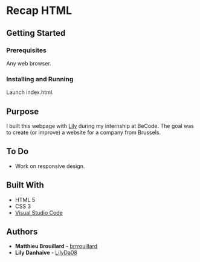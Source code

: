 # Recap HTML
## Getting Started

### Prerequisites
Any web browser.

### Installing and Running
Launch index.html.

## Purpose
I built this webpage with [Lily](https://github.com/LilyDa08) during my internship at BeCode. The goal was to create (or improve) a website for a company from Brussels.

## To Do
- Work on responsive design.

## Built With

* HTML 5
* CSS 3
* [Visual Studio Code](https://code.visualstudio.com/) 

## Authors

* **Matthieu Brouillard** - [brrrouillard](https://twitter.com/brrrouillard)
* **Lily Danhaive** - [LilyDa08](https://github.com/LilyDa08)
